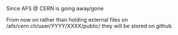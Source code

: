Since AFS @ CERN is going away/gone

From now on rather than holding external files on /afs/cern.ch/user/YYYY/XXXX/public/
they will be stored on github 